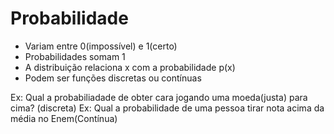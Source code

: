 # Probabilidade

- Variam entre 0(impossível) e 1(certo)
- Probabilidades somam 1
- A distribuição relaciona x com a probabilidade p(x)
- Podem ser funções discretas ou contínuas

Ex: Qual a probabiliadade de obter cara jogando uma moeda(justa) para cima? (discreta)
Ex: Qual a probabilidade de uma pessoa tirar nota acima da média no Enem(Contínua)
